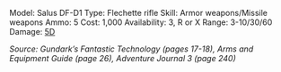 Model: Salus DF-D1
Type: Flechette rifle
Skill: Armor weapons/Missile weapons
Ammo: 5
Cost: 1,000
Availability: 3, R or X
Range: 3-10/30/60
Damage: <u>5D</u>

*Source: Gundark’s Fantastic Technology (pages 17-18), Arms and Equipment Guide (page 26), Adventure Journal 3 (page 240)*